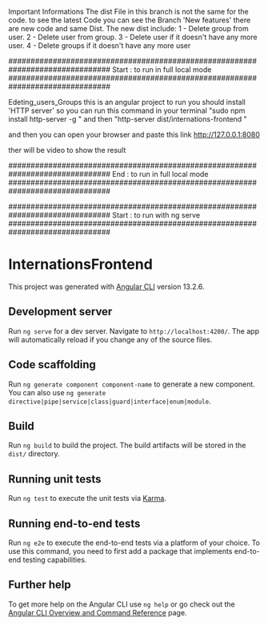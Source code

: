 Important Informations
The dist File in this branch is not the same for the code. to see the latest Code you can see the Branch 'New features' there are new code and same Dist.
The new dist include: 
1 - Delete group from user.
2 - Delete user from group.
3 - Delete user if it doesn't have any more user.
4 - Delete groups if it doesn't have any more user

###############################################################################
Start : to run in full local mode 
###############################################################################

Edeting_users_Groups this is an angular project to run you should install 'HTTP server' so you can run this command in your terminal 
"sudo npm install http-server -g " and then "http-server dist/internations-frontend "

and then you can open your browser and paste this link http://127.0.0.1:8080

ther will be video to show the result

###############################################################################
End : to run in full local mode
###############################################################################



###############################################################################
Start : to run with ng serve 
###############################################################################

# InternationsFrontend

This project was generated with [Angular CLI](https://github.com/angular/angular-cli) version 13.2.6.

## Development server

Run `ng serve` for a dev server. Navigate to `http://localhost:4200/`. The app will automatically reload if you change any of the source files.

## Code scaffolding

Run `ng generate component component-name` to generate a new component. You can also use `ng generate directive|pipe|service|class|guard|interface|enum|module`.

## Build

Run `ng build` to build the project. The build artifacts will be stored in the `dist/` directory.

## Running unit tests

Run `ng test` to execute the unit tests via [Karma](https://karma-runner.github.io).

## Running end-to-end tests

Run `ng e2e` to execute the end-to-end tests via a platform of your choice. To use this command, you need to first add a package that implements end-to-end testing capabilities.

## Further help

To get more help on the Angular CLI use `ng help` or go check out the [Angular CLI Overview and Command Reference](https://angular.io/cli) page.
